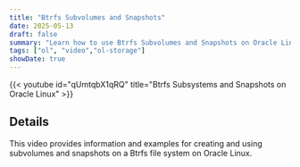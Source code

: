 ```yaml
---
title: "Btrfs Subvolumes and Snapshots"
date: 2025-05-13
draft: false
summary: "Learn how to use Btrfs Subvolumes and Snapshots on Oracle Linux."
tags: ["ol", "video","ol-storage"]
showDate: true
---
```


{{< youtube id="qUmtqbX1qRQ" title="Btrfs Subsystems and Snapshots on Oracle Linux" >}}

## Details

This video provides information and examples for creating and using subvolumes and snapshots on a Btrfs file system on Oracle Linux.
